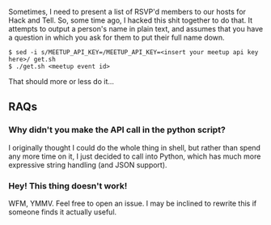 Sometimes, I need to present a list of RSVP'd members to our hosts for
Hack and Tell. So, some time ago, I hacked this shit together to do
that.  It attempts to output a person's name in plain text, and
assumes that you have a question in which you ask for them to put
their full name down.

    $ sed -i s/MEETUP_API_KEY=/MEETUP_API_KEY=<insert your meetup api key here>/ get.sh
    $ ./get.sh <meetup event id>

That should more or less do it...


## RAQs

### Why didn't you make the API call in the python script?

I originally thought I could do the whole thing in shell, but rather
than spend any more time on it, I just decided to call into Python,
which has much more expressive string handling (and JSON support).

### Hey! This thing doesn't work!

WFM, YMMV. Feel free to open an issue. I may be inclined to rewrite
this if someone finds it actually useful.
